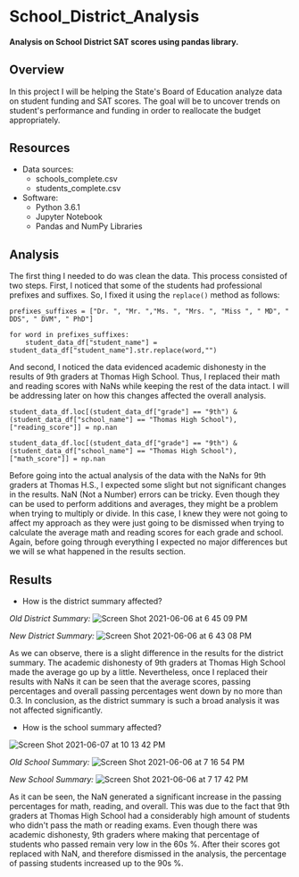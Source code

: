 # School_District_Analysis
#### Analysis on School District SAT scores using pandas library. 

## Overview 

In this project I will be helping the State's Board of Education analyze data on student funding and SAT scores. The goal will be to uncover trends on student's performance and funding in order to reallocate the budget appropriately. 

## Resources
- Data sources:
  - schools_complete.csv
  - students_complete.csv
- Software:
  - Python 3.6.1
  - Jupyter Notebook
  - Pandas and NumPy Libraries

## Analysis

The first thing I needed to do was clean the data. This process consisted of two steps. First, I noticed that some of the students had professional prefixes and suffixes. So, I fixed it using the `replace()` method as follows:

```
prefixes_suffixes = ["Dr. ", "Mr. ","Ms. ", "Mrs. ", "Miss ", " MD", " DDS", " DVM", " PhD"]

for word in prefixes_suffixes:
    student_data_df["student_name"] = student_data_df["student_name"].str.replace(word,"")
```

And second, I noticed the data evidenced academic dishonesty in the results of 9th graders at Thomas High School. Thus, I replaced their math and reading scores with NaNs while keeping the rest of the data intact. I will be addressing later on how this changes affected the overall analysis. 

```
student_data_df.loc[(student_data_df["grade"] == "9th") & (student_data_df["school_name"] == "Thomas High School"),["reading_score"]] = np.nan

student_data_df.loc[(student_data_df["grade"] == "9th") & (student_data_df["school_name"] == "Thomas High School"),["math_score"]] = np.nan
```

Before going into the actual analysis of the data with the NaNs for 9th graders at Thomas H.S., I expected some slight but not significant changes in the results. NaN (Not a Number) errors can be tricky. Even though they can be used to perform additions and averages, they might be a problem when trying to multiply or divide. In this case, I knew they were not going to affect my approach as they were just going to be dismissed when trying to calculate the average math and reading scores for each grade and school. Again, before going through everything I expected no major differences but we will se what happened in the results section. 

## Results

- How is the district summary affected?

*Old District Summary:*
![Screen Shot 2021-06-06 at 6 45 09 PM](https://user-images.githubusercontent.com/83378141/120942511-62199e80-c6f7-11eb-9449-9b4cda443db9.png)

*New District Summary:*
![Screen Shot 2021-06-06 at 6 43 08 PM](https://user-images.githubusercontent.com/83378141/120942472-27b00180-c6f7-11eb-81a3-908381092b00.png)

As we can observe, there is a slight difference in the results for the district summary. The academic dishonesty of 9th graders at Thomas High School made the average go up by a little. Nevertheless, once I replaced their results with NaNs it can be seen that the average scores, passing percentages and overall passing percentages went down by no more than 0.3. In conclusion, as the district summary is such a broad analysis it was not affected significantly. 

- How is the school summary affected? 

![Screen Shot 2021-06-07 at 10 13 42 PM](https://user-images.githubusercontent.com/83378141/121111986-c6af2900-c7dd-11eb-80a8-cb71dd79d3e9.png)

*Old School Summary:*
![Screen Shot 2021-06-06 at 7 16 54 PM](https://user-images.githubusercontent.com/83378141/120943334-41a01300-c6fc-11eb-8090-23d3cdfd5cf8.png)

*New School Summary:*
![Screen Shot 2021-06-06 at 7 17 42 PM](https://user-images.githubusercontent.com/83378141/120943341-449b0380-c6fc-11eb-8ed6-5dbd61a39725.png)

As it can be seen, the NaN generated a significant increase in the passing percentages for math, reading, and overall. This was due to the fact that 9th graders at Thomas High School had a considerably high amount of students who didn't pass the math or reading exams. Even though there was academic dishonesty, 9th graders where making that percentage of students who passed remain very low in the 60s %. After their scores got replaced with NaN, and therefore dismissed in the analysis, the percentage of passing students increased up to the 90s %. 





